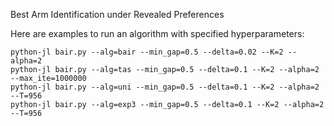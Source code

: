 Best Arm Identification under Revealed Preferences

Here are examples to run an algorithm with specified hyperparameters:

    python-jl bair.py --alg=bair --min_gap=0.5 --delta=0.02 --K=2 --alpha=2
    python-jl bair.py --alg=tas --min_gap=0.5 --delta=0.1 --K=2 --alpha=2 --max_ite=1000000
    python-jl bair.py --alg=uni --min_gap=0.5 --delta=0.1 --K=2 --alpha=2 --T=956
    python-jl bair.py --alg=exp3 --min_gap=0.5 --delta=0.1 --K=2 --alpha=2 --T=956
